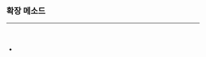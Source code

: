 ## 확장 메소드
----------------------------------------------------------------

<br />

```csharp

```

- 